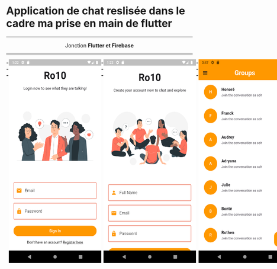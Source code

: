 # Application de chat reslisée dans le cadre ma prise en main de flutter
<hr/>
<center> Jonction <strong> Flutter<strong> et <strong> Firebase<strong> </center>
<hr/>
<center>
<div style="display: flex;">
 ---<img src = './1.png' width="250" height="550" title="LOGIN PAGE"/>---
    <img src = './2.png' width="250" height="550" title="REGISTER PAGE"/>---
    <img src = './3.png' width="250" height="550" title="CHAT LIST PAGE"/>---
</div>
</center>

